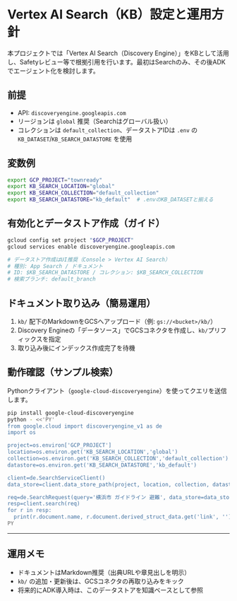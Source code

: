 # Vertex AI Search（KB）設定と運用方針

本プロジェクトでは「Vertex AI Search（Discovery Engine）」をKBとして活用し、Safetyレビュー等で根拠引用を行います。最初はSearchのみ、その後ADKでエージェント化を検討します。

## 前提
- API: `discoveryengine.googleapis.com`
- リージョンは `global` 推奨（Searchはグローバル扱い）
- コレクションは `default_collection`、データストアIDは `.env` の `KB_DATASET`/`KB_SEARCH_DATASTORE` を使用

## 変数例
```bash
export GCP_PROJECT="townready"
export KB_SEARCH_LOCATION="global"
export KB_SEARCH_COLLECTION="default_collection"
export KB_SEARCH_DATASTORE="kb_default"  # .envのKB_DATASETと揃える
```

## 有効化とデータストア作成（ガイド）
```bash
gcloud config set project "$GCP_PROJECT"
gcloud services enable discoveryengine.googleapis.com

# データストア作成はUI推奨（Console > Vertex AI Search）
# 種別: App Search / ドキュメント
# ID: $KB_SEARCH_DATASTORE / コレクション: $KB_SEARCH_COLLECTION
# 検索ブランチ: default_branch
```

## ドキュメント取り込み（簡易運用）
1. `kb/` 配下のMarkdownをGCSへアップロード（例: `gs://<bucket>/kb/`）
2. Discovery Engineの「データソース」でGCSコネクタを作成し、`kb/`プリフィックスを指定
3. 取り込み後にインデックス作成完了を待機

## 動作確認（サンプル検索）
Pythonクライアント（`google-cloud-discoveryengine`）を使ってクエリを送信します。

```bash
pip install google-cloud-discoveryengine
python - <<'PY'
from google.cloud import discoveryengine_v1 as de
import os

project=os.environ['GCP_PROJECT']
location=os.environ.get('KB_SEARCH_LOCATION','global')
collection=os.environ.get('KB_SEARCH_COLLECTION','default_collection')
datastore=os.environ.get('KB_SEARCH_DATASTORE','kb_default')

client=de.SearchServiceClient()
data_store=client.data_store_path(project, location, collection, datastore)

req=de.SearchRequest(query='横浜市 ガイドライン 避難', data_store=data_store, page_size=3)
resp=client.search(req)
for r in resp:
  print(r.document.name, r.document.derived_struct_data.get('link', ''))
PY
```

---

## 運用メモ
- ドキュメントはMarkdown推奨（出典URLや章見出しを明示）
- `kb/` の追加・更新後は、GCSコネクタの再取り込みをキック
- 将来的にADK導入時は、このデータストアを知識ベースとして参照

